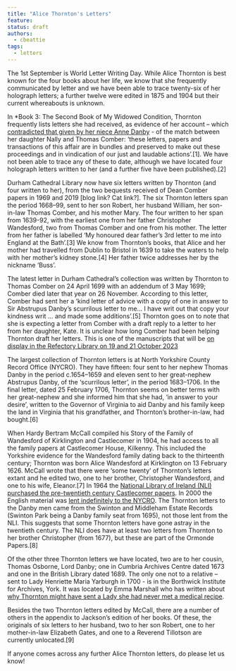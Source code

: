 ```yaml
---
title: "Alice Thornton's Letters"
feature: 
status: draft
authors:
  - cbeattie
tags:
  - letters
---
```

The 1st September is World Letter Writing Day. While Alice Thornton is best known for the four books about her life, we know that she frequently communicated by letter and we have been able to trace twenty-six of her holograph letters; a further twelve were edited in 1875 and 1904 but their current whereabouts is unknown. 

In *Book 3: The Second Book of My Widowed Condition, Thornton frequently lists letters she had received, as evidence of her account – which [contradicted that given by her niece Anne Danby](https://thornton.kdl.kcl.ac.uk/posts/blog/2023-06-15-tragical-transactions-at-newton/) - of the match between her daughter Nally and Thomas Comber: ‘these letters, papers and transactions of this affair are in bundles and preserved to make out these proceedings and in vindication of our just and laudable actions’.[1]. We have not been able to trace any of these to date, although we have located four holograph letters written to her (and a further five have been published).[2]

Durham Cathedral Library now have six letters written by Thornton (and four written to her), from the two bequests received of Dean Comber papers in 1969 and 2019 [blog link? Cat link?]. The six Thornton letters span the period 1668–99, sent to her son Robert, her husband William, her son-in-law Thomas Comber, and his mother Mary. The four written to her span from 1639-92, with the earliest one from her father Christopher Wandesford, two from Thomas Comber and one from his mother. The letter from her father is labelled ‘My honoured dear father’s 3rd letter to me into England at the Bath’.[3] We know from Thornton’s books, that Alice and her mother had travelled from Dublin to Bristol in 1639 to take the waters to help with her mother’s kidney stone.[4] Her father twice addresses her by the nickname ‘Buss’. 

The latest letter in Durham Cathedral’s collection was written by Thornton to Thomas Comber on 24 April 1699 with an addendum of 3 May 1699; Comber died later that year on 26 November. According to this letter, Comber had sent her a ‘kind letter of advice with a copy of one in answer to Sir Abstrupus Danby’s scurrilous letter to me… I have writ out that copy your kindness writ … and made some additions’.[5] Thornton goes on to note that she is expecting a letter from Comber with a draft reply to a letter to her from her daughter, Kate. It is unclear how long Comber had been helping Thornton draft her letters. This is one of the manuscripts that will be [on display in the Refectory Library on 19 and 21 October 2023](https://durhamcathedral.ticketsolve.com/ticketbooth/shows/1173646759/events/428606039?_gl=1)

The largest collection of Thornton letters is at North Yorkshire County Record Office (NYCRO). They have fifteen: four sent to her nephew Thomas Danby in the period c.1654–1659 and eleven sent to her great-nephew Abstrupus Danby, of the ‘scurrilous letter’, in the period 1683–1706. In the final letter, dated 25 February 1706, Thornton seems on better terms with her great-nephew and she informed him that she had, ‘in answer to your desire’, written to the Governor of Virginia to aid Danby and his family keep the land in Virginia that his grandfather, and Thornton’s brother-in-law, had bought.[6]

When Hardy Bertram McCall compiled his Story of the Family of Wandesford of Kirklington and Castlecomer in 1904, he had access to all the family papers at Castlecomer House, Kilkenny. This included the Yorkshire evidence for the Wandesford family dating back to the thirteenth century; Thornton was born Alice Wandesford at Kirklington on 13 February 1626. McCall wrote that there were ‘some twenty’ of Thornton’s letters extant and he edited two, one to her brother, Christopher Wandesford, and one to his wife, Eleanor.[7] In 1964 the [National Library of Ireland (NLI) purchased the pre-twentieth century Castlecomer papers](https://www.nli.ie/sites/default/files/2022-12/prior-wandesforde.pdf). In 2000 the English material was [lent indefinitely to the NYCRO](https://archivesunlocked.northyorks.gov.uk/CalmView/Record.aspx?src=CalmView.Catalog&id=ZKW&pos=16). The Thornton letters to the Danby men came from the Swinton and Middleham Estate Records (Swinton Park being a Danby family seat from 1695), not those lent from the NLI. This suggests that some Thornton letters have gone astray in the twentieth century. The NLI does have at least two letters from Thornton to her brother Christopher (from 1677), but these are part of the Ormonde Papers.[8]

Of the other three Thornton letters we have located, two are to her cousin, Thomas Osborne, Lord Danby; one in Cumbria Archives Centre dated 1673 and one in the British Library dated 1689. The only one not to a relative – sent to Lady Henriette Maria Yarburgh in 1700 - is in the Borthwick Institute for Archives, York. It was located by Emma Marshall who has written about [why Thornton might have sent a Lady she had never met a medical recipe](https://recipes.hypotheses.org/17928). 

Besides the two Thornton letters edited by McCall, there are a number of others in the appendix to Jackson’s edition of her books. Of these, the originals of six letters to her husband, two to her son Robert, one to her mother-in-law Elizabeth Gates, and one to a Reverend Tillotson are currently unlocated.[9]

If anyone comes across any further Alice Thornton letters, do please let us know!


[^1]: The text quoted above is from our work-in-progress edition of Alice Thornton's *Books*. The text is modernised in the body of the blog and the semi-diplomatic transcription is reproduced here in the notes: ‘These letters, Papers and transaction of this affaire Are in Bundles & preserved to make out these Procedings and in vindication of our Just & Lawdable Actions.’ Alice Thornton, *Book 3: The Second Book of My Widowed Condition* (hereafter *Book 3*), British Library MS Add 88897/2, 183.

[^2]: For the 5 published see [tc XXX].

[^3]: durham ref

[^4]: bk refs

[^5]: durham ref

[^6]: nycro ref.

[^7]: mcall 1904, 93.

[^8]: ref?; thank ann maria.

[^9]: Jackson 1875, 289, 291–296; 305–6, 308–11; 306–7. 
